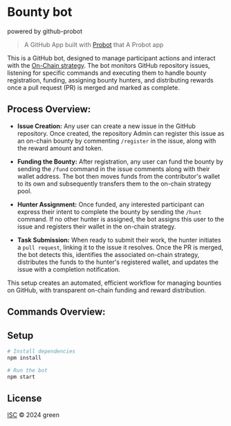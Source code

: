 # Bounty bot 
powered by github-probot 

> A GitHub App built with [Probot](https://github.com/probot/probot) that A Probot app

This is a GitHub bot, designed to manage participant actions and interact with the [On-Chain strategy](https://github.com/alexandr-masl/evm_bounty). 
The bot monitors GitHub repository issues, listening for specific commands and executing them to handle bounty registration, funding, assigning bounty hunters, and distributing rewards once a pull request (PR) is merged and marked as complete.

## Process Overview:

- **Issue Creation:** Any user can create a new issue in the GitHub repository. Once created, the repository Admin can register this issue as an on-chain bounty by commenting `/register` in the issue, along with the reward amount and token.

- **Funding the Bounty:** After registration, any user can fund the bounty by sending the `/fund` command in the issue comments along with their wallet address. The bot then moves funds from the contributor's wallet to its own and subsequently transfers them to the on-chain strategy pool.

- **Hunter Assignment:** Once funded, any interested participant can express their intent to complete the bounty by sending the `/hunt` command. If no other hunter is assigned, the bot assigns this user to the issue and registers their wallet in the on-chain strategy.

- **Task Submission:** When ready to submit their work, the hunter initiates a `pull request`, linking it to the issue it resolves. Once the PR is merged, the bot detects this, identifies the associated on-chain strategy, distributes the funds to the hunter's registered wallet, and updates the issue with a completion notification.

This setup creates an automated, efficient workflow for managing bounties on GitHub, with transparent on-chain funding and reward distribution.


## Commands Overview:





## Setup

```sh
# Install dependencies
npm install

# Run the bot
npm start
```

## License

[ISC](LICENSE) © 2024 green
